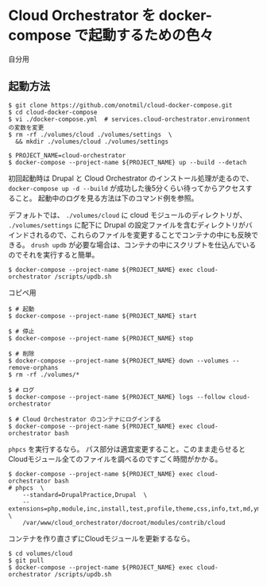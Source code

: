 # Cloud Orchestrator を docker-compose で起動するための色々

自分用

## 起動方法

```
$ git clone https://github.com/onotmil/cloud-docker-compose.git
$ cd cloud-docker-compose
$ vi ./docker-compose.yml  # services.cloud-orchestrator.environment の変数を変更
$ rm -rf ./volumes/cloud ./volumes/settings  \
  && mkdir ./volumes/cloud ./volumes/settings

$ PROJECT_NAME=cloud-orchestrator
$ docker-compose --project-name ${PROJECT_NAME} up --build --detach
```

初回起動時は Drupal と Cloud Orchestrator のインストール処理が走るので、 `docker-compose up -d --build` が成功した後5分くらい待ってからアクセスすること。
起動中のログを見る方法は下のコマンド例を参照。

デフォルトでは、 `./volumes/cloud` に cloud モジュールのディレクトリが、 `./volumes/settings` に配下に Drupal の設定ファイルを含むディレクトリがバインドされるので、これらのファイルを変更することでコンテナの中にも反映できる。
`drush updb` が必要な場合は、コンテナの中にスクリプトを仕込んでいるのでそれを実行すると簡単。

```
$ docker-compose --project-name ${PROJECT_NAME} exec cloud-orchestrator /scripts/updb.sh
```


コピペ用

```
$ # 起動
$ docker-compose --project-name ${PROJECT_NAME} start

$ # 停止
$ docker-compose --project-name ${PROJECT_NAME} stop

$ # 削除
$ docker-compose --project-name ${PROJECT_NAME} down --volumes --remove-orphans
$ rm -rf ./volumes/*

$ # ログ
$ docker-compose --project-name ${PROJECT_NAME} logs --follow cloud-orchestrator

$ # Cloud Orchestrator のコンテナにログインする
$ docker-compose --project-name ${PROJECT_NAME} exec cloud-orchestrator bash
```

`phpcs` を実行するなら。
パス部分は適宜変更すること。このまま走らせるとCloudモジュール全てのファイルを調べるのですごく時間がかかる。

```
$ docker-compose --project-name ${PROJECT_NAME} exec cloud-orchestrator bash
# phpcs  \
    --standard=DrupalPractice,Drupal  \
    --extensions=php,module,inc,install,test,profile,theme,css,info,txt,md,yml  \
    /var/www/cloud_orchestrator/docroot/modules/contrib/cloud
```

コンテナを作り直さずにCloudモジュールを更新するなら。

```
$ cd volumes/cloud
$ git pull
$ docker-compose --project-name ${PROJECT_NAME} exec cloud-orchestrator /scripts/updb.sh
```

<!--
## そのほか

***composer、それは実行するたびに結果が変わる魔法のパッケージマネージャ。***
-->
